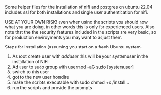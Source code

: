 Some helper files for the installation of nifi and postgres on ubuntu 22.04
includes ssl for both installations and single user authentication for nifi.

USE AT YOUR OWN RISK! even when using the scripts you should now what you are doing,
in other words this is only for experienced users. Also note that the the security features 
included in the scripts are very basic, so for production enviroyments you may want to adjust
them.

Steps for installation (assuming you start on a fresh Ubuntu system)

1. As root create user with *adduser* this will be your systemuser in the installation of NIFI
2. Ad user to sudo group with usermod -aG sudo [systemuser]
3. switch to this user
4. got to the new user homdire
5. make the scripts executable with sudo chmod +x /install...
6. run the scripts and provide the prompts 
